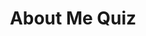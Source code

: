 ---
toc: true
comments: false
layout: post
title: About Me Quiz
description: Take a quiz about me!
type: hacks
courses: { compsci: {week: 2} }
---